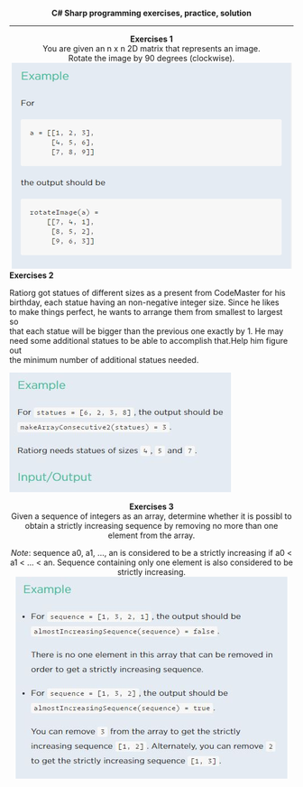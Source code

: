 
  
<p align="center" ><b>C# Sharp programming exercises, practice, solution</b></p>
<hr>
<div align="center">
  <b>Exercises 1</b><br>
  You are given an n x n 2D matrix that represents an image.<br> 
  Rotate the image by 90 degrees (clockwise).<br>
  
  <img src="https://github.com/Tirans3/NoteWithLinq/blob/master/images/Image%205.jpg">
</div>  


<div >
  <b>Exercises 2</b><br>
 
   Ratiorg got statues of different sizes as a present from CodeMaster for his <br>
   birthday, each statue having an non-negative integer size.   Since he likes<br>
   to make things perfect, he wants to arrange them from smallest to largest so<br>
   that each statue will be bigger than the   previous one exactly by 1. He may <br>
   need some additional statues to be able to accomplish that.Help him figure out<br>
   the minimum number of additional statues needed.<br>
   
   <img src="images/Capture.JPG">

   </div>

<div align="center">
  
  <b>Exercises 3</b><br>
  <text>
 Given a sequence of integers as an array, determine whether it is possibl to obtain
 a strictly increasing sequence by removing no more than one element from the array.

 <i> Note</i>: sequence a0, a1, ..., an is considered to be a strictly increasing if 
 a0 < a1 < ... < an. Sequence containing only one element is also considered to
 be strictly increasing.<br>
 </text>
  <img src="images/1.JPG">
</div>  
